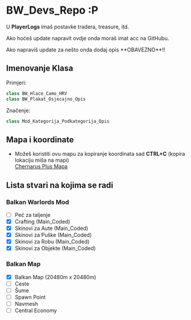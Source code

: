 # BW_Devs_Repo :P
U **PlayerLogs** imaš postavke tradera, treasure, itd.<br/>
<p>Ako hoćeš update napravit ovdje onda moraš imat acc na GitHubu.</p>
Ako napraviš update za nešto onda dodaj opis **OBAVEZNO**!! 

## Imenovanje Klasa

Primjeri:<br/>
```c++
class BW_Hlace_Camo_HRV
class BW_Plakat_Osjecajno_Opis
```
Značenje:<br/>
```c++
class Mod_Kategorija_Podkategorija_Opis
```

## Mapa i koordinate

- Možeš koristiti ovu mapu za kopiranje koordinata sad **CTRL+C** (kopira lokaciju miša na mapi)<br/>
[Chernarus Plus Mapa](https://dayz.ginfo.gg/)<br/>

## Lista stvari na kojima se radi
### Balkan Warlords Mod
- [ ] Peć za taljenje
- [x] Crafting (Main_Coded)
- [x] Skinovi za Aute (Main_Coded)
- [x] Skinovi za Puške (Main_Coded)
- [x] Skinovi za Robu (Main_Coded)
- [x] Skinovi za Objekte (Main_Coded)

### Balkan Map
- [x] Balkan Map (20480m x 20480m)
- [ ] Ceste
- [ ] Šume
- [ ] Spawn Point
- [ ] Navmesh
- [ ] Central Economy